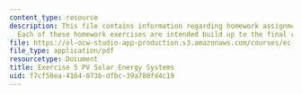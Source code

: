 ```yaml
---
content_type: resource
description: This file contains information regarding homework assignment instructions.
  Each of these homework exercises are intended build up to the final report.
file: https://ol-ocw-studio-app-production.s3.amazonaws.com/courses/ec-s07-photovoltaic-solar-energy-systems-fall-2004/f7cf50ea4164073bdfbc39a780fd4c19_MITEC_S07F04_exercise_5.pdf
file_type: application/pdf
resourcetype: Document
title: Exercise 5 PV Solar Energy Systems
uid: f7cf50ea-4164-073b-dfbc-39a780fd4c19
---
```

